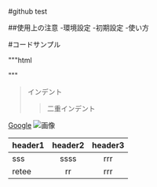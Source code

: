 #github test

##使用上の注意
-環境設定
-初期設定
-使い方

#コードサンプル

"""html
<html>

</html>
"""

>インデント
>>二重インデント

[Google](https://www.google.jp)
![画像](https://www.google.jp)

|header1|header2|header3|
|:--|:--:|:--:|
|sss|ssss|rrr|
|retee|rr|rrr|
